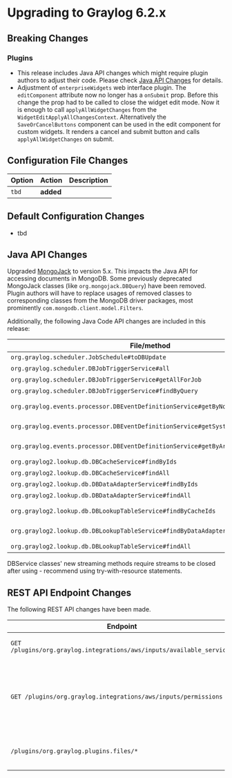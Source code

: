 Upgrading to Graylog 6.2.x
==========================

## Breaking Changes

### Plugins
* This release includes Java API changes which might require plugin authors to adjust their code. Please check
  [Java API Changes](#java-api-changes) for details.
* Adjustment of `enterpriseWidgets` web interface plugin. The `editComponent` attribute now no longer has a `onSubmit` prop.
  Before this change the prop had to be called to close the widget edit mode. Now it is enough to call `applyAllWidgetChanges` from the `WidgetEditApplyAllChangesContext`.
  Alternatively the `SaveOrCancelButtons` component can be used in the edit component for custom widgets. It renders a cancel and submit button and calls `applyAllWidgetChanges` on submit.

## Configuration File Changes

| Option        | Action     | Description                                    |
|---------------|------------|------------------------------------------------|
| `tbd`         | **added**  |                                                |

## Default Configuration Changes

- tbd

## Java API Changes

Upgraded [MongoJack](https://github.com/mongojack/mongojack) to version 5.x. This impacts the Java API for accessing
documents in MongoDB. Some previously deprecated MongoJack classes (like `org.mongojack.DBQuery`) have been removed.
Plugin authors will have to replace usages of removed classes to corresponding classes from the MongoDB driver
packages, most prominently `com.mongodb.client.model.Filters`.

Additionally, the following Java Code API changes are included in this release:

| File/method                                                                       | Description                              |
|-----------------------------------------------------------------------------------|------------------------------------------|
| `org.graylog.scheduler.JobSchedule#toDBUpdate`                                    | removed                                  |
| `org.graylog.scheduler.DBJobTriggerService#all`                                   | replaced by streamAll                    |
| `org.graylog.scheduler.DBJobTriggerService#getAllForJob`                          | replaced by streamAllForJob              |
| `org.graylog.scheduler.DBJobTriggerService#findByQuery`                           | replaced by streamByQuery                |
| `org.graylog.events.processor.DBEventDefinitionService#getByNotificationId`       | replaced by streamByNotificationId       |
| `org.graylog.events.processor.DBEventDefinitionService#getSystemEventDefinitions` | replaced by streamSystemEventDefinitions |
| `org.graylog.events.processor.DBEventDefinitionService#getByArrayValue`           | replaced by streamByArrayValue           |
| `org.graylog2.lookup.db.DBCacheService#findByIds`                                 | replaced by streamByIds                  |
| `org.graylog2.lookup.db.DBCacheService#findAll`                                   | replaced by streamAll                    |
| `org.graylog2.lookup.db.DBDataAdapterService#findByIds`                           | replaced by streamByIds                  |
| `org.graylog2.lookup.db.DBDataAdapterService#findAll`                             | replaced by streamAll                    |
| `org.graylog2.lookup.db.DBLookupTableService#findByCacheIds`                      | replaced by streamByCacheIds             |
| `org.graylog2.lookup.db.DBLookupTableService#findByDataAdapterIds`                | replaced by streamByDataAdapterIds       |
| `org.graylog2.lookup.db.DBLookupTableService#findAll`                             | replaced by streamAll                    |

DBService classes' new streaming methods require streams to be closed after using - recommend using try-with-resource statements.

## REST API Endpoint Changes

The following REST API changes have been made.

| Endpoint                                                              | Description                                                                             |
|-----------------------------------------------------------------------|-----------------------------------------------------------------------------------------|
| `GET /plugins/org.graylog.integrations/aws/inputs/available_services` | Remove unused endpoint.                                                                 |
| `GET /plugins/org.graylog.integrations/aws/inputs/permissions`        | Removed permissions endpoint in favor of maintaining permissions in official docs site. |
| `/plugins/org.graylog.plugins.files/*`                                | removed (Graylog Enterprise plugin)                                                     |
